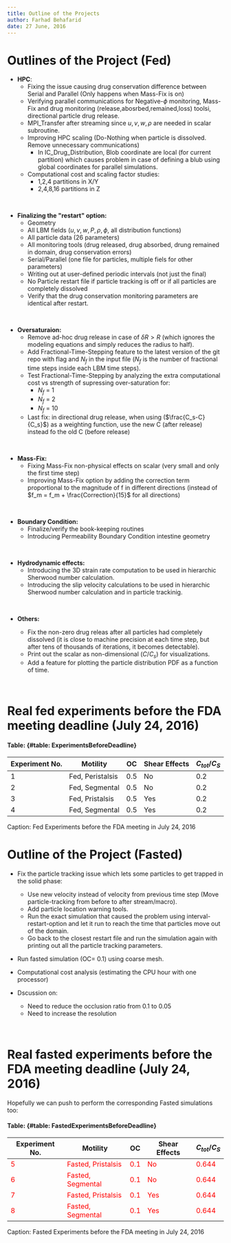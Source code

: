 ```yaml
---
title: Outline of the Projects
author: Farhad Behafarid
date: 27 June, 2016
---
```


# Outlines of the Project (Fed)

* **HPC**:
	* Fixing the issue causing drug conservation difference between Serial and Parallel (Only happens when Mass-Fix is on)
	* Verifying parallel communications for Negative-$\phi$ monitoring, Mass-Fix and drug monitoring (release,abosrbed,remained,loss) toolsi, directional particle drug release.
	* MPI_Transfer after streaming since $u, v, w, \rho$ are needed in scalar subroutine.
	* Improving HPC scaling (Do-Nothing when particle is dissolved. Remove unnecessary communications)
        * In IC_Drug_Distribution, Blob coordinate are local (for current partition)  which causes problem in case of defining a  blub using global coordinates for parallel simulations.
	* Computational cost and scaling factor studies:
		* 1,2,4 partitions in X/Y 
		* 2,4,8,16 partitions in Z

&nbsp;


* **Finalizing the "restart" option:**
	* Geometry
	* All LBM fields ($u, v, w, P, \rho, \phi$,  all distribution functions)
	* All particle data (26 parameters)
	* All monitoring tools (drug released, drug absorbed, drung remained in domain, drug conservation errors)
	* Serial/Parallel (one file for particles, multiple fiels for other parameters)
	* Writing out at user-defined periodic intervals (not just the final)
	* No Particle restart file if particle tracking is off or if all particles are completely dissolved
	* Verify that the drug conservation monitoring parameters are identical after restart.

&nbsp;

* **Oversaturaion:**
	* Remove ad-hoc drug release in case of  $\delta R > R$ (which ignores the modeling equations and simply reduces the radius to half).
	* Add Fractional-Time-Stepping feature to the latest version of the git repo with flag and $N_f$ in the input file ($N_f$ is the number of fractional time steps inside each LBM time steps).
	* Test Fractional-Time-Stepping by analyzing the extra computational cost vs strength of supressing over-saturation for:
		* $N_f$ = 1
		* $N_f$ = 2
		* $N_f$ = 10
	* Last fix: in directional drug release, when using ($\frac{C_s-C}{C_s}$) as a weighting function, use the new C (after release) instead fo the old C (before release)

&nbsp;

* **Mass-Fix:**
	* Fixing Mass-Fix non-physical effects on scalar (very small and only the first time step)
	* Improving Mass-Fix option by adding the correction term proportional to the magnitude of f in different directions (instead of $f_m = f_m + \frac{Correction}{15}$ for all directions)

&nbsp;

* **Boundary Condition:** 
	* Finalize/verify the book-keeping routines
	* Introducing Permeability Boundary Condition intestine geometry

&nbsp;

* **Hydrodynamic effects:**
	* Introducing the 3D strain rate computation to be used in  hierarchic Sherwood number calculation.
	* Introducing the slip velocity calculations to be used in hierarchic Sherwood number calculation and in particle trackinig.

&nbsp;

* **Others:**

	* Fix the non-zero drug releas after all particles had completely dissolved (it is close to machine precision at each time step, but after tens of thousands of iterations, it becomes detectable).
	* Print out the scalar as non-dimensional ($C/C_s$) for visualizations.
	* Add a feature for plotting the particle distribution PDF as a function of time.


&nbsp;



# Real fed experiments before the FDA meeting deadline (July 24, 2016)

#### Table:  {#table: ExperimentsBeforeDeadline}

| Experiment No.                | Motility                                      | OC                            |Shear Effects                  |$C_{tot}/C_S$  |
|-------------------------------|-----------------------------------------------|-------------------------------|-------------------------------|---------------|
| 1                             |                        Fed,    Peristalsis    | 0.5                           | No                            |0.2            |
| 2                             |                        Fed,    Segmental      | 0.5                           | No                            |0.2            |
| 3                             |                        Fed,    Pristalsis     | 0.5                           | Yes                           |0.2            |
| 4                             |                        Fed,    Segmental      | 0.5                           | Yes                           |0.2            |

Caption: Fed Experiments before the FDA meeting in July 24, 2016
























# Outline of the Project (Fasted)

* Fix the particle tracking issue which lets some particles to get trapped in the solid phase:
	* Use new velocity instead of velocity from previous time step (Move particle-tracking from before to after stream/macro).
	* Add particle location warning tools. 
	* Run the exact simulation that caused the problem using interval-restart-option and let it run to reach the time that particles move out of the domain.
	* Go back to the closest restart file and run the simulation again with printing out all the particle tracking parameters.

* Run fasted simulation (OC= 0.1) using coarse mesh.

* Computational cost analysis (estimating the CPU hour with one processor)

* Dscussion on:
	* Need to reduce the occlusion ratio from 0.1 to 0.05
	* Need to increase the resolution


&nbsp;


# Real fasted experiments before the FDA meeting deadline (July 24, 2016)

Hopefully we can push to perform the corresponding Fasted simulations too:

#### Table:  {#table: FastedExperimentsBeforeDeadline}

| Experiment No.                | Motility                                      | OC                            |Shear Effects                  |$C_{tot}/C_S$  		|
|-------------------------------|-----------------------------------------------|-------------------------------|-------------------------------|-------------------------------|
|<span style="color:red"> 5     |<span style="color:red">Fasted, Pristalsis     |<span style="color:red"> 0.1   |<span style="color:red"> No    |<span style="color:red"> 0.644 |
|<span style="color:red"> 6     |<span style="color:red">Fasted, Segmental      |<span style="color:red"> 0.1   |<span style="color:red"> No    |<span style="color:red"> 0.644 |
|<span style="color:red"> 7     |<span style="color:red">Fasted, Pristalsis     |<span style="color:red"> 0.1   |<span style="color:red"> Yes   |<span style="color:red"> 0.644 |
|<span style="color:red"> 8     |<span style="color:red">Fasted, Segmental      |<span style="color:red"> 0.1   |<span style="color:red"> Yes   |<span style="color:red"> 0.644 |

Caption: Fasted Experiments before the FDA meeting in July 24, 2016

